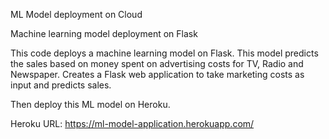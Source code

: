 ML Model deployment on Cloud

Machine learning model deployment on Flask

This code deploys a machine learning model on Flask. This model predicts the sales based on money spent on advertising costs for TV, Radio and Newspaper. Creates a Flask web application to take marketing costs as input and predicts sales. 

Then deploy this ML model on Heroku.

Heroku URL: https://ml-model-application.herokuapp.com/

